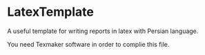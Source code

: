 # LatexTemplate
A useful template for writing reports in latex with Persian language.

You need Texmaker software in order to complie this file.
